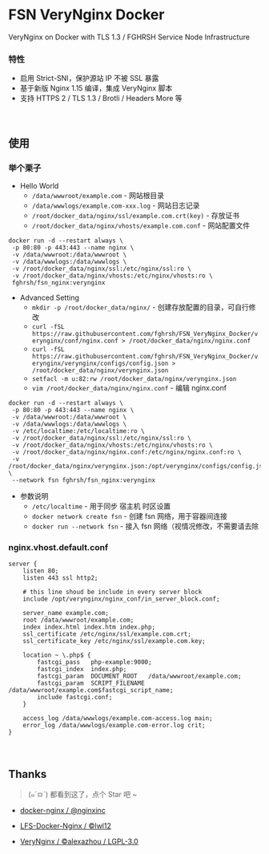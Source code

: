 # FSN VeryNginx Docker
VeryNginx on Docker with TLS 1.3 / FGHRSH Service Node Infrastructure

### 特性

- 启用 Strict-SNI，保护源站 IP 不被 SSL 暴露
- 基于新版 Nginx 1.15 编译，集成 VeryNginx 脚本
- 支持 HTTPS 2 / TLS 1.3 / Brotli / Headers More 等

　
## 使用

### 举个栗子

- Hello World
  - `/data/wwwroot/example.com` - 网站根目录
  - `/data/wwwlogs/example.com-xxx.log` - 网站日志记录
  - `/root/docker_data/nginx/ssl/example.com.crt(key)` - 存放证书
  - `/root/docker_data/nginx/vhosts/example.com.conf` - 网站配置文件

```shell
docker run -d --restart always \
 -p 80:80 -p 443:443 --name nginx \
 -v /data/wwwroot:/data/wwwroot \
 -v /data/wwwlogs:/data/wwwlogs \
 -v /root/docker_data/nginx/ssl:/etc/nginx/ssl:ro \
 -v /root/docker_data/nginx/vhosts:/etc/nginx/vhosts:ro \
 fghrsh/fsn_nginx:verynginx
 ```

- Advanced Setting
  - `mkdir -p /root/docker_data/nginx/` - 创建存放配置的目录，可自行修改
  - `curl -fSL https://raw.githubusercontent.com/fghrsh/FSN_VeryNginx_Docker/verynginx/conf/nginx.conf > /root/docker_data/nginx/nginx.conf`
  - `curl -fSL https://raw.githubusercontent.com/fghrsh/FSN_VeryNginx_Docker/verynginx/verynginx/configs/config.json > /root/docker_data/nginx/verynginx.json`
  - `setfacl -m u:82:rw /root/docker_data/nginx/verynginx.json`
  - `vim /root/docker_data/nginx/nginx.conf` - 编辑 nginx.conf

```shell
docker run -d --restart always \
 -p 80:80 -p 443:443 --name nginx \
 -v /data/wwwroot:/data/wwwroot \
 -v /data/wwwlogs:/data/wwwlogs \
 -v /etc/localtime:/etc/localtime:ro \
 -v /root/docker_data/nginx/ssl:/etc/nginx/ssl:ro \
 -v /root/docker_data/nginx/vhosts:/etc/nginx/vhosts:ro \
 -v /root/docker_data/nginx/nginx.conf:/etc/nginx/nginx.conf:ro \
 -v /root/docker_data/nginx/verynginx.json:/opt/verynginx/configs/config.json \
 --network fsn fghrsh/fsn_nginx:verynginx
 ```
 
 - 参数说明
   - `/etc/localtime` - 用于同步 宿主机 时区设置
   - `docker network create fsn` - 创建 fsn 网络，用于容器间连接
   - `docker run --network fsn` - 接入 fsn 网络（视情况修改，不需要请去除

### nginx.vhost.default.conf

```
server {
    listen 80;
    listen 443 ssl http2;
    
    # this line shoud be include in every server block
    include /opt/verynginx/nginx_conf/in_server_block.conf;
    
    server_name example.com;
    root /data/wwwroot/example.com;
    index index.html index.htm index.php;
    ssl_certificate /etc/nginx/ssl/example.com.crt;
    ssl_certificate_key /etc/nginx/ssl/example.com.key;
    
    location ~ \.php$ {
        fastcgi_pass   php-example:9000;
        fastcgi_index  index.php;
        fastcgi_param  DOCUMENT_ROOT   /data/wwwroot/example.com;
        fastcgi_param  SCRIPT_FILENAME /data/wwwroot/example.com$fastcgi_script_name;
        include fastcgi.conf;
    }
    
    access_log /data/wwwlogs/example.com-access.log main;
    error_log /data/wwwlogs/example.com-error.log crit;
}
```

　
## Thanks
> (๑´ㅁ`) 都看到这了，点个 Star 吧 ~

- [docker-nginx / @nginxinc][1]  
- [LFS-Docker-Nginx / ©lwl12][2]  
- [VeryNginx / ©alexazhou / LGPL-3.0][3]  

  [1]: https://github.com/nginxinc/docker-nginx "Official NGINX Dockerfiles"
  [2]: https://github.com/lwl12/LFS-Docker-Nginx "LWL Gen3 Server Infrastructure - Nginx"
  [3]: https://github.com/alexazhou/VeryNginx/ "VeryNginx is a very powerful and friendly nginx."
